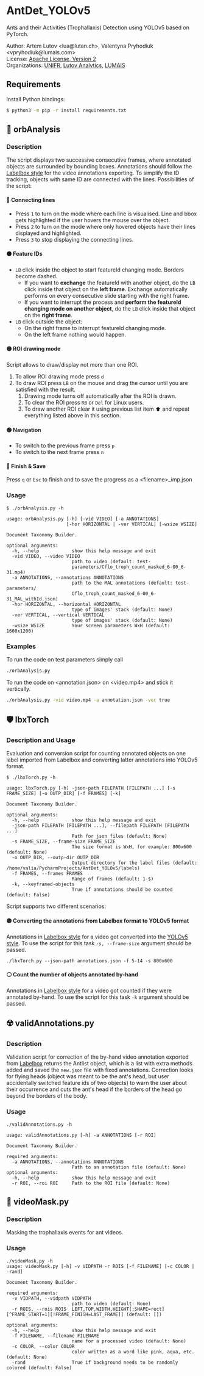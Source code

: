 # AntDet_YOLOv5
Ants and their Activities (Trophallaxis) Detection using YOLOv5 based on PyTorch.

Author: Artem Lutov &lt;&#108;u&#97;&commat;&#108;ut&#97;n.ch&gt;, Valentyna Pryhodiuk &lt;v&#112;ryhodiuk&commat;lumais&#46;&#99;om&gt;  
License: [Apache License, Version 2](www.apache.org/licenses/LICENSE-2.0.html)  
Organizations: [UNIFR](https://www.unifr.ch), [Lutov Analytics](https://lutan.ch/), [LUMAIS](http://lumais.com)

## Requirements
Install Python bindings:
```sh
$ python3 -m pip -r install requirements.txt 
```

## :crystal_ball: orbAnalysis
### Description
The script displays two successive consecutive frames, where annotated objects are surrounded by bounding boxes.
Annotations should follow the [Labelbox style](https://docs.labelbox.com/reference/bounding-box#export)
for the video annotations exporting. To simplify the ID tracking, objects with same ID are connected with the lines.
Possibilities of the script:
#### 🔴 Connecting lines
- Press `1` to turn on the mode where each line is visualised.
Line and bbox gets highlighted if the user hovers the mouse over the object.
- Press `2` to turn on the mode where only hovered objects have their lines displayed and highlighted.
- Press `3` to stop displaying the connecting lines.
#### 🟠 Feature IDs
 - `LB` click inside the object to start featureId changing mode. Borders become dashed.
   - If you want to **exchange** the featureId with another object,
   do the `LB` click inside that object on the **left frame**.
   Exchange automatically performs on every consecutive slide starting with the right frame.
   - If you want to interrupt the process and **perform the featureId changing mode
   on another object**, do the `LB` click inside that object on the **right frame**.
 - `LB` click outside the object:
   - On the right frame to interrupt featureId changing mode.
   - On the left frame nothing would happen.
#### 🟡 ROI drawing mode
Script allows to draw/display not more than one ROI. 
1. To allow ROI drawing mode press `d` 
2. To draw ROI press `LB` on the mouse and drag the cursor until you are satisfied
with the result.
   1. Drawing mode turns off automatically after the ROI is drawn.
   2. To clear the ROI press `RB` or `Del` for Linux users.
   3. To draw another ROI clear it using previous list item ⬆️ and
   repeat everything listed above in this section. 

#### 🟢 Navigation
 - To switch to the previous frame press `p`
 - To switch to the next frame press `n`

#### 🔵 Finish & Save
 Press `q` or `Esc` to finish and to save the progress as a \<filename>_imp.json 
### Usage
```commandline
$ ./orbAnalysis.py -h

usage: orbAnalysis.py [-h] [-vid VIDEO] [-a ANNOTATIONS]
                      [-hor HORIZONTAL | -ver VERTICAL] [-wsize WSIZE]

Document Taxonomy Builder.

optional arguments:
  -h, --help            show this help message and exit
  -vid VIDEO, --video VIDEO
                        path to video (default: test-
                        parameters/Cflo_troph_count_masked_6-00_6-31.mp4)
  -a ANNOTATIONS, --annotations ANNOTATIONS
                        path to the MAL annotations (default: test-parameters/
                        Cflo_troph_count_masked_6-00_6-31_MAL_withId.json)
  -hor HORIZONTAL, --horizontal HORIZONTAL
                        type of images' stack (default: None)
  -ver VERTICAL, --vertical VERTICAL
                        type of images' stack (default: None)
  -wsize WSIZE          Your screen parameters WxH (default: 1600x1200)
```
### Examples
To run the code on test parameters simply call
```sh
./orbAnalysis.py
```
To run the code on <annotation.json> on <video.mp4> and stick it vertically. 
```sh
./orbAnalysis.py -vid video.mp4 -a annotation.json -ver true
```
## 🛡️ lbxTorch

### Description and Usage
Evaluation and conversion script for counting annotated objects on one label imported from Labelbox
and converting latter annotations into YOLOv5 format.

```commandline
$ ./lbxTorch.py -h

usage: lbxTorch.py [-h] -json-path FILEPATH [FILEPATH ...] [-s FRAME_SIZE] [-o OUTP_DIR] [-f FRAMES] [-k]

Document Taxonomy Builder.

optional arguments:
  -h, --help            show this help message and exit
  -json-path FILEPATH [FILEPATH ...], --filepath FILEPATH [FILEPATH ...]
                        Path for json files (default: None)
  -s FRAME_SIZE, --frame-size FRAME_SIZE
                        The size format is WxH, for example: 800x600 (default: None)
  -o OUTP_DIR, --outp-dir OUTP_DIR
                        Output directory for the label files (default: /home/valia/PycharmProjects/AntDet_YOLOv5/labels)
  -f FRAMES, --frames FRAMES
                        Range of frames (default: 1-$)
  -k, --keyframed-objects
                        True if annotations should be counted (default: False)

```

Script supports two different scenarios:
#### :purple_circle: Converting the annotations from Labelbox format to YOLOv5 format
Annotations in [Labelbox style](https://docs.labelbox.com/reference/bounding-box#export) for a video
got converted into the [YOLOv5 style](https://blog.paperspace.com/train-yolov5-custom-data/).
To use the script for this task  `-s, --frame-size` argument should be passed.
```commandline
./lbxTorch.py --json-path annotations.json -f 5-14 -s 800x600
```
#### :white_circle: Count the number of objects annotated by-hand
Annotations in [Labelbox style](https://docs.labelbox.com/reference/bounding-box#export) for a video
got counted if they were annotated by-hand. To use the script for this task `-k` argument should be passed.

## :radioactive: validAnnotations.py

### Description
Validation script for correction of the by-hand video annotation exported from
[Labelbox](https://docs.labelbox.com/reference/bounding-box#export) returns the
Antlist object, which is a list with extra methods added and saved the `new.json`
file with fixed annotations. Correction looks for flying heads (object was meant
to be the ant's head, but user accidentally switched feature ids of two objects)
to warn the user about their occurrence and cuts the ant's head if the borders
of the head go beyond the borders of the body.

### Usage
```commandline
./validAnnotations.py -h

usage: validAnnotations.py [-h] -a ANNOTATIONS [-r ROI]

Document Taxonomy Builder.

required arguments:
  -a ANNOTATIONS, --annotations ANNOTATIONS
                        Path to an annotation file (default: None)
optional arguments:
  -h, --help            show this help message and exit
  -r ROI, --roi ROI     Path to the ROI file (default: None)
```
## :diving_mask: videoMask.py

### Description
Masking the trophallaxis events for ant videos.

### Usage
```commandline
./videoMask.py -h
usage: videoMask.py [-h] -v VIDPATH -r ROIS [-f FILENAME] [-c COLOR | -rand]

Document Taxonomy Builder.

required arguments:
  -v VIDPATH, --vidpath VIDPATH
                        path to video (default: None)
  -r ROIS, --rois ROIS  LEFT,TOP,WIDTH,HEIGHT[;SHAPE=rect][^FRAME_START=1][!FRAME_FINISH=LAST_FRAME]] (default: [])

optional arguments:
  -h, --help            show this help message and exit
  -f FILENAME, --filename FILENAME
                        name for a processed video (default: None)
  -c COLOR, --color COLOR
                        color written as a word like pink, aqua, etc. (default: None)
  -rand                 True if background needs to be randomly colored (default: False)

```



